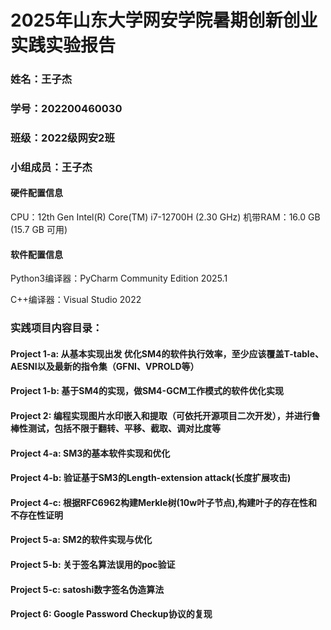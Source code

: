 #       2025年山东大学网安学院暑期创新创业实践实验报告

### 姓名：王子杰
### 学号：202200460030
### 班级：2022级网安2班
### 小组成员：王子杰



#### 硬件配置信息
CPU：12th Gen Intel(R) Core(TM) i7-12700H (2.30 GHz)
机带RAM：16.0 GB (15.7 GB 可用)
#### 软件配置信息
Python3编译器：PyCharm Community Edition 2025.1

C++编译器：Visual Studio 2022

### 实践项目内容目录：

#### Project 1-a: 从基本实现出发 优化SM4的软件执行效率，至少应该覆盖T-table、AESNI以及最新的指令集（GFNI、VPROLD等）

#### Project 1-b: 基于SM4的实现，做SM4-GCM工作模式的软件优化实现

#### Project 2: 编程实现图片水印嵌入和提取（可依托开源项目二次开发），并进行鲁棒性测试，包括不限于翻转、平移、截取、调对比度等

#### Project 4-a: SM3的基本软件实现和优化

#### Project 4-b: 验证基于SM3的Length-extension attack(长度扩展攻击)

#### Project 4-c: 根据RFC6962构建Merkle树(10w叶子节点),构建叶子的存在性和不存在性证明

#### Project 5-a: SM2的软件实现与优化

#### Project 5-b: 关于签名算法误用的poc验证

#### Project 5-c: satoshi数字签名伪造算法

#### Project 6: Google Password Checkup协议的复现
